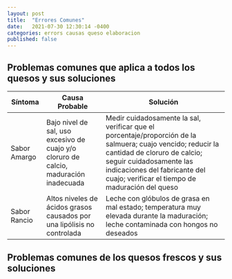 ```yaml
---
layout: post
title:  "Errores Comunes"
date:   2021-07-30 12:30:14 -0400
categories: errors causas queso elaboracion
published: false
---
```



## Problemas comunes que aplica a todos los quesos y sus soluciones

Síntoma | Causa Probable | Solución
------------| ---------| -----
Sabor Amargo | Bajo nivel de sal, uso excesivo de cuajo y/o cloruro de calcio, maduración inadecuada | Medir cuidadosamente la sal, verificar que el porcentaje/proporción de la salmuera; cuajo vencido; reducir la cantidad de cloruro de calcio; seguir cuidadosamente las indicaciones del fabricante del cuajo; verificar el tiempo de maduración del queso
Sabor Rancio | Altos niveles de ácidos grasos causados por una lipólisis no controlada | Leche con glóbulos de grasa en mal estado; temperatura muy elevada durante la maduración; leche contaminada con hongos no deseados

## Problemas comunes de los quesos frescos y sus soluciones